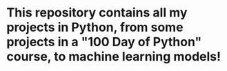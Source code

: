 # This repository contains all my projects in Python, from some projects in a "100 Day of Python" course, to machine learning models!
